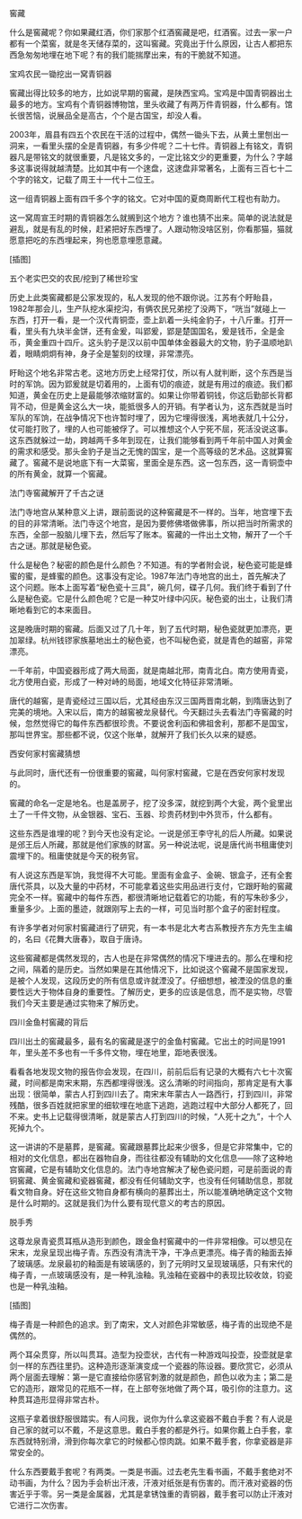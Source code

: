            

窖藏

什么是窖藏呢？你如果藏红酒，你们家那个红酒窖藏是吧，红酒窖。过去一家一户都有一个菜窖，就是冬天储存菜的，这叫窖藏。究竟出于什么原因，让古人都把东西急匆匆地埋在地下呢？有的我们能揣摩出来，有的干脆就不知道。

宝鸡农民一锄挖出一窝青铜器

窖藏出得比较多的地方，比如说早期的窖藏，是陕西宝鸡。宝鸡是中国青铜器出土最多的地方。宝鸡有个青铜器博物馆，里头收藏了有两万件青铜器，什么都有。馆长很苦恼，说展品全是高古，个个是古国宝，却没人看。

2003年，眉县有四五个农民在干活的过程中，偶然一锄头下去，从黄土里刨出一洞来，一看里头摆的全是青铜器，有多少件呢？二十七件。青铜器上有铭文，青铜器凡是带铭文的就很重要，凡是铭文多的，一定比铭文少的更重要，为什么？字越多这事说得就越清楚。比如其中有一个逨盘，这逨盘非常著名，上面有三百七十二个字的铭文，记载了周王十一代十二位王。

这一组青铜器上面有四千多个字的铭文。它对中国的夏商周断代工程也有助力。

这一窝周宣王时期的青铜器怎么就搁到这个地方？谁也猜不出来。简单的说法就是避乱，就是有乱的时候，赶紧把好东西埋了。人跟动物没啥区别，你看那猫，猫就愿意把吃的东西埋起来，狗也愿意埋愿意藏。

[插图]

五个老实巴交的农民/挖到了稀世珍宝

历史上此类窖藏都是公家发现的，私人发现的他不跟你说。江苏有个盱眙县，1982年那会儿，生产队挖水渠挖沟，有俩农民兄弟挖了没两下，“咣当”就碰上一东西，打开一看，是一个汉代青铜壶，壶上趴着一头纯金豹子，十八斤重。打开一看，里头有九块半金饼，还有金爰，叫郢爰，郢是楚国国名，爰是钱币，全是金币，黄金重四十四斤。这头豹子是汉以前中国单体金器最大的文物，豹子温顺地趴着，眼睛炯炯有神，身子全是錾刻的纹理，非常漂亮。

盱眙这个地名非常古老。这地方历史上经常打仗，所以有人就判断，这个东西是当时的军饷。因为郢爰就是切着用的，上面有切的痕迹，就是有用过的痕迹。我们都知道，黄金在历史上是最能够浓缩财富的。如果让你带着铜钱，你这后勤部长背都背不动，但是黄金这么大一块，能抵很多人的开销。有学者认为，这东西就是当时军队的军饷，在战争情况下也许暂时埋了，因为它埋得很浅，离地表就几十公分，仗可能打败了，埋的人也可能被俘了。可以推想这个人宁死不屈，死活没说这事。这东西就躲过一劫，跨越两千多年到现在，让我们能够看到两千年前中国人对黄金的需求和感受。那头金豹子是当之无愧的国宝，是一个高等级的艺术品。这就算窖藏了。窖藏不是说地底下有一大菜窖，里面全是东西。这一包东西，这一青铜壶中的所有黄金，就算一个窖藏。

法门寺窖藏解开了千古之谜

法门寺地宫从某种意义上讲，跟前面说的这种窖藏是不一样的。当年，地宫埋下去的目的非常清晰。法门寺这个地宫，是因为要修佛塔做佛事，所以把当时所需求的东西，全部一股脑儿埋下去，然后写了账本。窖藏的一件出土文物，解开了一个千古之谜。那就是秘色瓷。

什么是秘色？秘密的颜色是什么颜色？不知道。有的学者附会说，秘色瓷可能是蜂蜜的蜜，是蜂蜜的颜色。这事没有定论。1987年法门寺地宫的出土，首先解决了这个问题。账本上面写着“秘色瓷十三具”，碗几何，碟子几何。我们终于看到了什么是秘色瓷。它是什么颜色呢？它是一种艾叶绿中闪灰。秘色瓷的出土，让我们清晰地看到它的本来面目。

这是晚唐时期的窖藏。后面又过了几十年，到了五代时期，秘色瓷就更加漂亮，更加翠绿。杭州钱镠家族墓地出土的秘色瓷，也不叫秘色瓷，就是青色的越窑，非常漂亮。

一千年前，中国瓷器形成了两大局面，就是南越北邢，南青北白。南方使用青瓷，北方使用白瓷，形成了一种对峙的局面，地域文化特征非常清晰。

唐代的越窖，是青瓷经过三国以后，尤其经由东汉三国两晋南北朝，到隋唐达到了完美的境地。入宋以后，南方的越窖被龙泉替代。今天翻过头去看法门寺窖藏的时候，忽然觉得它的每件东西都很珍贵。不要说舍利函和佛祖舍利，那都不是国宝，那叫世界宝。那些都不说，仅这个账单，就解开了我们长久以来的疑惑。

西安何家村窖藏猜想

与此同时，唐代还有一份很重要的窖藏，叫何家村窖藏，它是在西安何家村发现的。

窖藏的命名一定是地名。也是盖房子，挖了没多深，就挖到两个大瓮，两个瓮里出土了一千件文物，从金银器、宝石、玉器、珍贵药材到中外货币，什么都有。

这些东西是谁埋的呢？到今天也没有定论。一说是邠王李守礼的后人所藏。如果说是邠王后人所藏，那就是他们家族的财富。另一种说法呢，说是唐代尚书租庸使刘震埋下的。租庸使就是今天的税务官。

有人说这东西是军饷，我觉得不大可能。里面有金盒子、金碗、银盒子，还有全套唐代茶具，以及大量的中药材，不可能拿着这些实用品进行支付，它跟盱眙的窖藏完全不一样。窖藏中的每件东西，都很清晰地记载着它的功能，有的写朱砂多少，重量多少。上面的墨迹，就跟刚写上去的一样，可见当时那个盒子的密封程度。

有许多学者对何家村窖藏进行了研究，有一本书是北大考古系教授齐东方先生主编的，名曰《花舞大唐春》，取自于唐诗。

这些窖藏都是偶然发现的，古人也是在非常偶然的情况下埋进去的。那么在埋和挖之间，隔着的是历史。当然如果是在其他情况下，比如说这个窖藏不是国家发现，是被个人发现，这段历史的所有信息或许就湮没了。仔细想想，被湮没的信息的重要性远大于物体自身的重要性。了解历史，更多的应该是信息，而不是实物，尽管我们今天主要是通过实物来了解历史。

四川金鱼村窖藏的背后

四川出土的窖藏最多，最有名的窖藏是遂宁的金鱼村窖藏。它出土的时间是1991年，里头差不多也有一千多件文物，埋在地里，距地表很浅。

看看各地发现文物的报告你会发现，在四川，前前后后有记录的大概有六七十次窖藏，时间都是南宋末期，东西都埋得很浅。这么清晰的时间指向，那肯定是有大事出现：很简单，蒙古人打到四川去了。南宋末年蒙古人一路西行，打到四川，非常残酷，很多百姓就把家里的细软埋在地底下逃跑，逃跑过程中大部分人都死了，回不来。史书上记载得很清晰，就是蒙古人打到四川的时候，“人死十之九”，十个人死掉九个。

这一讲讲的不是墓葬，是窖藏。窖藏跟墓葬比起来少很多，但是它非常集中，它的相对的文化信息，都出在器物自身，而往往都没有辅助的文化信息——除了这种地宫窖藏，它是有辅助文化信息的。法门寺地宫解决了秘色瓷问题，可是前面说的青铜窖藏、黄金窖藏和瓷器窖藏，都没有任何辅助文字，也没有任何辅助信息，那就看文物自身。好在这些文物自身都有横向的墓葬出土，所以能准确地确定这个文物是什么时期的。这就是我们为什么要有现代意义的考古的原因。

脱手秀

这尊龙泉青瓷贯耳瓶从造形到颜色，跟金鱼村窖藏中的一件非常相像。可以想见在宋末，龙泉呈现出梅子青。东西没有清洗干净，干净点更漂亮。梅子青的釉面去掉了玻璃感。龙泉最初的釉面是有玻璃感的，到了元明时又呈现玻璃感，只有宋代的梅子青，一点玻璃感没有，是一种乳浊釉。乳浊釉在瓷器中的表现比较收敛，钧瓷也是一种乳浊釉。

[插图]

梅子青是一种颜色的追求。到了南宋，文人对颜色非常敏感，梅子青的出现绝不是偶然的。

两个耳朵贯穿，所以叫贯耳。造型为投壶状，古代有一种游戏叫投壶，投壶就是拿剑一样的东西往里扔。这种造形逐渐演变成一个瓷器的陈设器。要欣赏它，必须从两个层面去理解：第一是它直接给你感官刺激的就是颜色，颜色以收为主；第二是它的造形，跟常见的花瓶不一样，在上部夸张地做了两个耳，吸引你的注意力。这种贯耳造形显得非常古朴。

这瓶子拿着很舒服很踏实。有人问我，说你为什么拿这瓷器不戴白手套？有人说是自己家的就可以不戴，不是这意思。戴白手套的都是外行。如果你戴上白手套，拿东西就特别滑，滑到你每次拿它的时候都心惊肉跳。如果不戴手套，你拿瓷器是非常安全的。

什么东西要戴手套呢？有两类。一类是书画。过去老先生看书画，不戴手套绝对不动书画，为什么？因为手会析出汗液，汗液对纸张是有伤害的。而汗液对瓷器的伤害近乎于零。另一类是金属器，尤其是拿锈蚀重的青铜器，戴手套可以防止汗液对它进行二次伤害。